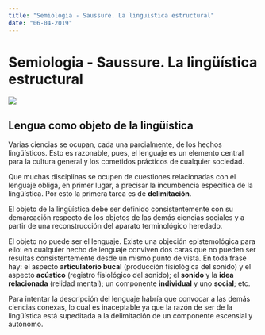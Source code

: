 ```yaml
---
title: "Semiologia - Saussure. La linguistica estructural"
date: "06-04-2019"
---
```


# Semiologia - Saussure. La lingüística estructural
![](https://images.unsplash.com/photo-1504807417934-b7fdec306bfd?ixlib=rb-1.2.1&ixid=eyJhcHBfaWQiOjEyMDd9&auto=format&fit=crop&w=1705&q=80)


## Lengua como objeto de la lingüística

Varias ciencias se ocupan, cada una parcialmente, de los hechos lingüísticos. Esto es razonable, pues, el lenguaje es un elemento central para la cultura general y los cometidos prácticos de cualquier sociedad. 

Que muchas disciplinas se ocupen de cuestiones relacionadas con el lenguaje obliga, en primer lugar, a precisar la incumbencia específica de la lingüística. Por esto la primera tarea es de **delimitación**. 

El objeto de la lingüística debe ser definido consistentemente con su demarcación respecto de los objetos de las demás ciencias sociales y a partir de una reconstrucción del aparato terminológico heredado.  

El objeto no puede ser el lenguaje. Existe una objeción epistemológica para ello: en cualquier hecho de lenguaje conviven dos caras que no pueden ser resultas consistentemente desde un mismo punto de vista. En toda frase hay: el aspecto **articulatorio bucal** (producción fisiológica del sonido) y el aspecto **acústico** (registro fisiológico del sonido); el **sonido** y la **idea relacionada** (relidad mental); un componente **individual** y uno **social**; etc.

Para intentar la descripción del lenguaje habría que convocar a las demás ciencias conexas, lo cual es inaceptable ya que la razón de ser de la lingüística está supeditada a la delimitación de un componente escensial y autónomo.
